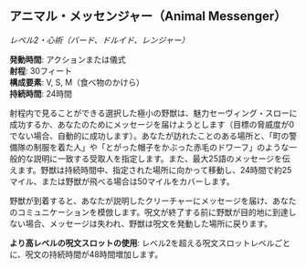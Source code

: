 ## アニマル・メッセンジャー（Animal Messenger）
*レベル2・心術（バード、ドルイド、レンジャー）*

**発動時間**: アクションまたは儀式  
**射程**: 30フィート  
**構成要素**: V, S, M（食べ物のかけら）  
**持続時間**: 24時間

射程内で見ることができる選択した極小の野獣は、魅力セーヴィング・スローに成功するか、あなたのためにメッセージを届けようとします（目標の脅威度が0でない場合、自動的に成功します）。あなたが訪れたことのある場所と、「町の警備隊の制服を着た人」や「とがった帽子をかぶった赤毛のドワーフ」のような一般的な説明に一致する受取人を指定します。また、最大25語のメッセージを伝えます。野獣は持続時間中、指定された場所に向かって移動し、24時間で約25マイル、または野獣が飛べる場合は50マイルをカバーします。

野獣が到着すると、あなたが説明したクリーチャーにメッセージを届け、あなたのコミュニケーションを模倣します。呪文が終了する前に野獣が目的地に到達しない場合、メッセージは失われ、野獣は呪文を発動した場所に戻ります。

**より高レベルの呪文スロットの使用**: レベル2を超える呪文スロットレベルごとに、呪文の持続時間が48時間増加します。